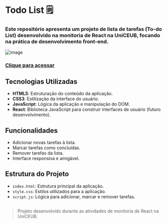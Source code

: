 # Todo List 🗒️

###  Este repositório apresenta um projeto de lista de tarefas (To-do List) desenvolvido na monitoria de React na UniCEUB, focando na prática de desenvolvimento front-end.
![image](https://github.com/user-attachments/assets/b1ea03a2-b8d4-4e92-a283-fbb131219b63)

### [Clique para acessar]()


## Tecnologias Utilizadas

- **HTML5**: Estruturação do conteúdo da aplicação.
- **CSS3**: Estilização da interface do usuário.
- **JavaScript**: Lógica da aplicação e manipulação do DOM.
- **React**: Biblioteca JavaScript para construir interfaces de usuário (futuro desenvolvimento).

## Funcionalidades

- Adicionar novas tarefas à lista.
- Marcar tarefas como concluídas.
- Remover tarefas da lista.
- Interface responsiva e amigável.

## Estrutura do Projeto

- `index.html`: Estrutura principal da aplicação.
- `style.css`: Estilos utilizados para a aplicação.
- `script.js`: Lógica para adicionar, marcar e remover tarefas.


## 
> Projeto desenvolvido durante as atividades de monitoria de React na UniCEUB.
